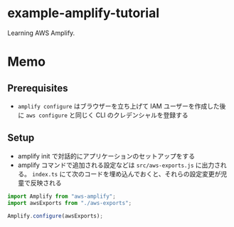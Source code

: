 # example-amplify-tutorial
Learning AWS Amplify.

Memo
===

Prerequisites
---

- `amplify configure` はブラウザーを立ち上げて IAM ユーザーを作成した後に `aws configure` と同じく CLI のクレデンシャルを登録する

Setup
---

- amplify init で対話的にアプリケーションのセットアップをする
- amplify コマンドで追加される設定などは `src/aws-exports.js` に出力される。 `index.ts` にて次のコードを埋め込んでおくと、それらの設定変更が児童で反映される

```ts
import Amplify from "aws-amplify";
import awsExports from "./aws-exports";

Amplify.configure(awsExports);
```
